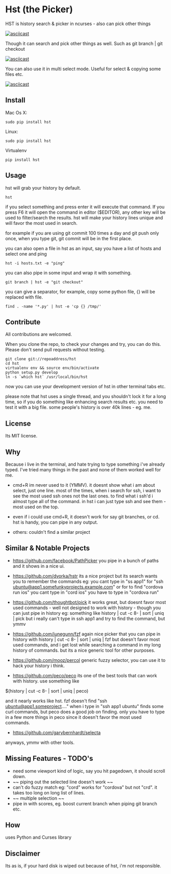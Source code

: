 Hst (the Picker)
==========================

HST is history search & picker in ncurses - also can pick other things

[![asciicast](https://asciinema.org/a/7aek3tjh816g22k7489vats07.png)](https://asciinema.org/a/7aek3tjh816g22k7489vats07)

Though it can search and pick other things as well. Such as git branch | git checkout

[![asciicast](https://asciinema.org/a/86zjkikdsjcrvvh5i60yt7up4.png)](https://asciinema.org/a/86zjkikdsjcrvvh5i60yt7up4)

You can also use it in multi select mode. Useful for select & copying some files etc. 

[![asciicast](https://asciinema.org/a/96ngad9i84m9ox7pwduhfh4sr.png)](https://asciinema.org/a/96ngad9i84m9ox7pwduhfh4sr)

Install
------------------------

Mac Os X:

```
sudo pip install hst
```

Linux:

```
sudo pip install hst
```

Virtualenv

```
pip install hst
```


Usage
------------------------

hst will grab your history by default.

```
hst
```

if you select something and press enter it will execute that command. If you press F6 it will open the command in editor ($EDITOR), any other key will be used to filter/search the results. hst will make your history lines unique and will favor the most used in search.

for example if you are using git commit 100 times a day and git push only once, when you type git, git commit will be in the first place.

you can also open a file in hst as an input, say you have a list of hosts
and select one and ping

```
hst -i hosts.txt -e "ping"
```

you can also pipe in some input and wrap it with something.

```
git branch | hst -e "git checkout"
```

you can give a separator, for example, copy some python file, {} will be replaced with file.

```
find . -name '*.py' | hst -e 'cp {} /tmp/'
```

Contribute
------------------------

All contributions are welcomed.

When you clone the repo, to check your changes and try, you can do this. Please don't send pull requests without testing.

```
git clone git://repoaddress/hst
cd hst
virtualenv env && source env/bin/activate
python setup.py develop
ln -s `which hst` /usr/local/bin/hst
```

now you can use your development version of hst in other terminal tabs etc.

please note that hst uses a single thread, and you shouldn't lock it for a long time, so if you do something like enhancing search results etc. you need to test it with a big file. some people's history is over 40k lines - eg. me.

License
------------------------
Its MIT license.

Why
------------------------

Because i live in the terminal, and hate trying to type something i've already typed. I've tried many things in the past and none of them worked well for me.

- cmd+R im never used to it (YMMV). it doesnt show what i am about select, just one line. most of the times, when i search for ssh, i want to see the most used ssh ones not the last ones. to find what i ssh'd i almost type all of the command. in hst i can just type ssh and see them - most used on the top.

- even if i could use cmd+R, it doesn't work for say git branches, or cd. hst is handy, you can pipe in any output.

- others: couldn't find a similar project

Similar & Notable Projects
------------------------

- https://github.com/facebook/PathPicker you pipe in a bunch of paths and it shows in a nice ui.

- https://github.com/dvorka/hstr its a nice project but its search wants you to remember the commands eg: you cant type in "ss app1" for "ssh ubuntu@app1.somefunkyprojects.example.com"
or for to find "cordova run ios" you cant type in "cord ios" you have to type in "cordova run"

- https://github.com/thoughtbot/pick it works great, but doesnt favor most used commands - well not designed to work with history - though you can just pipe in history eg: something like history | cut -c 8- | sort | uniq | pick but i really can't type in ssh app1 and try to find the command, but ymmv

- https://github.com/junegunn/fzf again nice picker that you can pipe in history with history | cut -c 8- | sort | uniq | fzf but doesn't favor most used commands, and i get lost while searching a command in my long history of commands. but its a nice generic tool for other purposes.

- https://github.com/mooz/percol generic fuzzy selector, you can use it to hack your history i think.

- https://github.com/peco/peco its one of the best tools that can work with history. use something like

$(history | cut -c 8- | sort | uniq | peco)

and it nearly works like hst. fzf doesn't find "ssh ubuntu@app1.someproject...." when i type in "ssh app1 ubuntu" finds some curl commands, but peco does a good job on finding. only you have to type in a few more things in peco since it doesn't favor the most used commands.

- https://github.com/garybernhardt/selecta

anyways, ymmv with other tools.

Missing Features - TODO's
------------------------
- need some viewport kind of logic, say you hit pagedown, it should scroll down.
- ~~ piping out the selected line doesn't work ~~
- can't do fuzzy match eg: "cord" works for "cordova" but not "crd". it takes too long on long list of lines.
- ~~ multiple selection ~~
- pipe in with scores, eg. boost current branch when piping git branch etc.

How
------------------------
uses Python and Curses library

Disclaimer
------------------------
Its as is, if your hard disk is wiped out because of hst, i'm not responsible.

